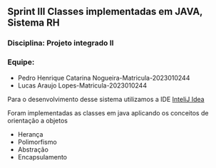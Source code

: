 <h2>Sprint III  Classes implementadas em JAVA, Sistema RH</h2>

### Disciplina: Projeto integrado II 

### Equipe:
- Pedro Henrique Catarina Nogueira-Matricula-2023010244
- Lucas Araujo Lopes-Matricula-2023010244


<p>Para o desenvolvimento desse sistema utilizamos a IDE <a target="blank" href="http://www.jetbrains.com/idea/" >InteliJ Idea</a> </p>
<p>Foram implementadas as classes em java aplicando os conceitos de orientação a objetos</p>

- Herança
- Polimorfismo
- Abstração
- Encapsulamento
